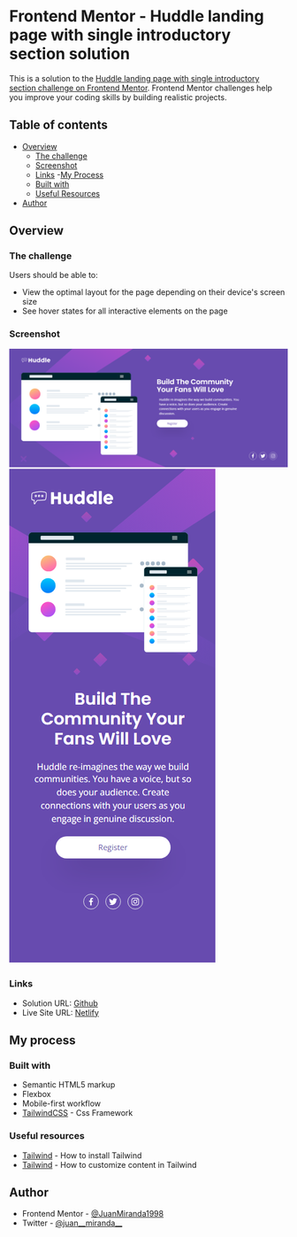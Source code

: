 # Frontend Mentor - Huddle landing page with single introductory section solution

This is a solution to the [Huddle landing page with single introductory section challenge on Frontend Mentor](https://www.frontendmentor.io/challenges/huddle-landing-page-with-a-single-introductory-section-B_2Wvxgi0). Frontend Mentor challenges help you improve your coding skills by building realistic projects. 

## Table of contents

- [Overview](#overview)
  - [The challenge](#the-challenge)
  - [Screenshot](#screenshot)
  - [Links](#links)
-[My Process](#my-process)
  - [Built with](#built-with)
  - [Useful Resources](#useful-resources)
- [Author](#author)


## Overview

### The challenge

Users should be able to:

- View the optimal layout for the page depending on their device's screen size
- See hover states for all interactive elements on the page

### Screenshot

![Desktop](./screenshots/capture-desktop.png)
![Mobile](./screenshots/capture-mobile.png)


### Links

- Solution URL: [Github](https://github.com/JuanMiranda1998/huddle-landing-page-frontendmentor)
- Live Site URL: [Netlify](https://fmentor-hubble-landing-page.netlify.app/)

## My process

### Built with

- Semantic HTML5 markup
- Flexbox
- Mobile-first workflow
- [TailwindCSS](https://tailwindcss.com/) - Css Framework


### Useful resources

- [Tailwind](https://tailwindcss.com/docs/installation) - How to install Tailwind
- [Tailwind](https://design2tailwind.com/blog/) - How to customize content in Tailwind


## Author

- Frontend Mentor - [@JuanMiranda1998](https://www.frontendmentor.io/profile/JuanMiranda1998)
- Twitter - [@juan__miranda__](https://twitter.com/juan__miranda__)